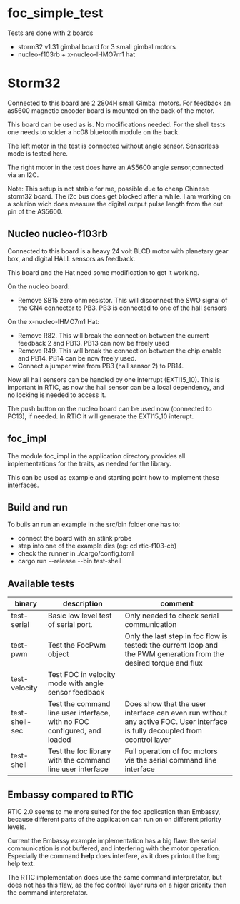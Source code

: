 # foc_simple_test

Tests are done with 2 boards
* storm32 v1.31    gimbal board for 3 small gimbal motors
* nucleo-f103rb + x-nucleo-IHMO7m1 hat

# Storm32 

Connected to this board are 2 2804H small Gimbal motors. For feedback an as5600 magnetic encoder board is mounted on the back of the motor. 

This board can be used as is. No modifications needed.
For the shell tests one needs to solder a hc08 bluetooth module on the back.

The left motor in the test is connected without angle sensor. 
Sensorless mode is tested here.

The right motor in the test does have an AS5600 angle sensor,connected via an I2C.

Note: This setup is not stable for me, possible due to cheap Chinese storm32 board. The i2c bus does get blocked after a while. I am working on a solution wich does measure the digital output pulse length from the out pin of the AS5600.


## Nucleo nucleo-f103rb

Connected to this board is a heavy 24 volt BLCD motor with planetary gear box, and digital HALL sensors as feedback.

This board and the Hat need some modification to get it working.

On the nucleo board:
* Remove SB15 zero ohm resistor. This will disconnect  the SWO signal of the CN4 connector to PB3. PB3 is connected to one of the hall sensors

On the x-nucleo-IHMO7m1 Hat:
* Remove R82. This will break the connection between the current feedback 2 and PB13. PB13 can now be freely used
* Remove R49. This will break the connection between the chip enable and PB14. PB14 can be now freely used.
* Connect a jumper wire from PB3 (hall sensor 2) to PB14.

Now all hall sensors can be handled by one interrupt (EXTI15_10). This is important in RTIC, as now the hall sensor can be a local dependency, and no locking is needed to access it.

The push button on the nucleo board can be used now (connected to PC13), if needed. In RTIC it will generate the EXTI15_10 interupt.

## foc_impl

The module foc_impl in the application directory provides all implementations for the traits, as needed for the library. 

This can be used as example and starting point how to implement these interfaces.


## Build and run

To buils an run an example in the src/bin folder one has to:
* connect the board with an stlink probe
* step into one of the example dirs (eg: cd rtic-f103-cb)
* check the runner in ./cargo/config.toml 
* cargo run --release --bin test-shell

## Available tests

| binary | description | comment |
|  --- | --- | ---  |
|test-serial|Basic low level test of serial  port.| Only needed to check serial communication|
|test-pwm|Test the FocPwm object | Only the last step in foc flow is tested: the current loop and the PWM generation from the desired torque and flux  |
|test-velocity|Test FOC in velocity mode with angle sensor feedback| 
test-shell-sec|Test the command line user interface, with no FOC configured, and loaded| Does show that the user interface can even run without any active FOC. User interface is fully decoupled from ccontrol layer
|test-shell|Test the foc library with the command line user interface|Full operation of foc motors via the serial command line interface|

## Embassy compared to RTIC

RTIC 2.0 seems to me more suited for the foc application than Embassy, because different parts of the application can run on on different priority levels.

Current the Embassy example implementation has a big flaw: the serial communication is not buffered, and interfering with the motor operation. Especially the command **help** does interfere, as it does printout the long help text.

The RTIC implementation does use the same command interpretator, but does not has this flaw, as the foc control layer runs on a higer priority then the command interpretator.